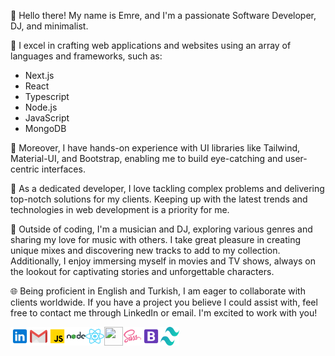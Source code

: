 👋 Hello there! My name is Emre, and I'm a passionate Software Developer, DJ, and minimalist.

🔧 I excel in crafting web applications and websites using an array of languages and frameworks, such as:

- Next.js
- React
- Typescript
- Node.js
- JavaScript
- MongoDB

🎨 Moreover, I have hands-on experience with UI libraries like Tailwind, Material-UI, and Bootstrap, enabling me to build eye-catching and user-centric interfaces.

🚀 As a dedicated developer, I love tackling complex problems and delivering top-notch solutions for my clients. Keeping up with the latest trends and technologies in web development is a priority for me.

🎵 Outside of coding, I'm a musician and DJ, exploring various genres and sharing my love for music with others. I take great pleasure in creating unique mixes and discovering new tracks to add to my collection. Additionally, I enjoy immersing myself in movies and TV shows, always on the lookout for captivating stories and unforgettable characters.

🌐 Being proficient in English and Turkish, I am eager to collaborate with clients worldwide. If you have a project you believe I could assist with, feel free to contact me through LinkedIn or email. I'm excited to work with you!

[<img width="30" height="30" src="./logo/icons8-linkedin.svg" align="left"/>][linkedin]
[<img width="30" height="30" src="./logo/icons8-gmail-logo.svg" align="left"/>][gmail]
<img width="30" height="30" src="./logo/icons8-javascript.svg" align="left"/>
<img width="30" height="30" src="./logo/icons8-nodejs.svg" align="left"/>
<img width="30" height="30" src="./logo/react-2.svg" align="left"/>
<img width="30" height="30" src="https://d2eip9sf3oo6c2.cloudfront.net/tags/images/000/001/074/full/nextjs.png" align="left"/>
<img width="30" height="30" src="./logo/icons8-sass.svg" align="left"/>
<img width="30" height="30" src="./logo/icons8-bootstrap.svg" align="left"/>
<img width="30" height="30" src="./logo/tailwindcss.svg" align="left"/>

[linkedin]: https://www.linkedin.com/in/emre-turan/
[gmail]: mailto:itsemreturan@gmail.com
